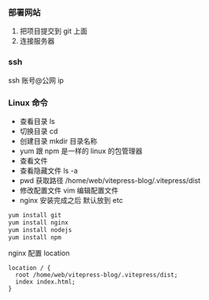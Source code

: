 ### 部署网站

1. 把项目提交到 git 上面
2. 连接服务器

### ssh

ssh 账号@公网 ip

### Linux 命令

-   查看目录 ls
-   切换目录 cd
-   创建目录 mkdir 目录名称
-   yum 跟 npm 是一样的 linux 的包管理器
-   查看文件
-   查看隐藏文件 ls -a
-   pwd 获取路径 /home/web/vitepress-blog/.vitepress/dist
-   修改配置文件 vim 编辑配置文件
-   nginx 安装完成之后 默认放到 etc

```sh
yum install git
yum install nginx
yum install nodejs
yum install npm
```

nginx 配置 location

```ng
location / {
  root /home/web/vitepress-blog/.vitepress/dist;
  index index.html;
}
```
